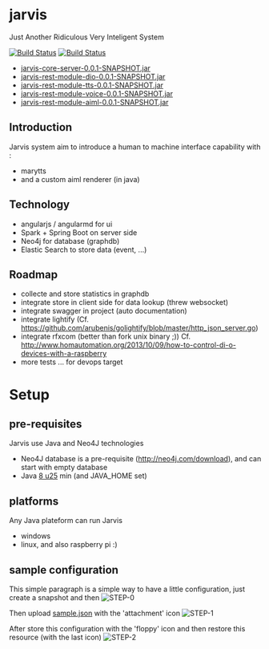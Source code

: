 jarvis
======

Just Another Ridiculous Very Inteligent System

[![Build Status](https://snap-ci.com/yroffin/jarvis/branch/master/build_image)](https://snap-ci.com/yroffin/jarvis/branch/master)
[![Build Status](https://travis-ci.org/yroffin/jarvis.svg?branch=master)](https://travis-ci.org/yroffin/jarvis)

- [jarvis-core-server-0.0.1-SNAPSHOT.jar](https://snap-ci.com/buildartifacts/green/52740/defaultPipeline/154/install/1/jarvis-core/jarvis-core-server/target/jarvis-core-server-0.0.1-SNAPSHOT.jar?archived=true)
- [jarvis-rest-module-dio-0.0.1-SNAPSHOT.jar](https://snap-ci.com/buildartifacts/green/52740/defaultPipeline/154/install/1/jarvis-core/jarvis-rest-module-dio/target/jarvis-rest-module-dio-0.0.1-SNAPSHOT.jar?archived=true)
- [jarvis-rest-module-tts-0.0.1-SNAPSHOT.jar](https://snap-ci.com/buildartifacts/green/52740/defaultPipeline/154/install/1/jarvis-core/jarvis-rest-module-tts/target/jarvis-rest-module-tts-0.0.1-SNAPSHOT.jar?archived=true)
- [jarvis-rest-module-voice-0.0.1-SNAPSHOT.jar](https://snap-ci.com/buildartifacts/green/52740/defaultPipeline/154/install/1/jarvis-core/jarvis-rest-module-voice/target/jarvis-rest-module-voice-0.0.1-SNAPSHOT.jar?archived=true)
- [jarvis-rest-module-aiml-0.0.1-SNAPSHOT.jar](https://snap-ci.com/buildartifacts/green/52740/defaultPipeline/154/install/1/jarvis-core/jarvis-rest-module-aiml/target/jarvis-rest-module-aiml-0.0.1-SNAPSHOT.jar?archived=true)


Introduction
------------

Jarvis system aim to introduce a human to machine interface capability with :
- marytts
- and a custom aiml renderer (in java)

Technology
----------

- angularjs / angularmd for ui
- Spark + Spring Boot on server side
- Neo4j for database (graphdb)
- Elastic Search to store data (event, ...)

Roadmap
-------

- collecte and store statistics in graphdb
- integrate store in client side for data lookup (threw websocket)
- integrate swagger in project (auto documentation)
- integrate lightify (Cf. https://github.com/arubenis/golightify/blob/master/http_json_server.go)
- integrate rfxcom (better than fork unix binary ;))
  Cf. http://www.homautomation.org/2013/10/09/how-to-control-di-o-devices-with-a-raspberry
- more tests ... for devops target

Setup
======

pre-requisites
--------------

Jarvis use Java and Neo4J technologies
- Neo4J database is a pre-requisite (http://neo4j.com/download), and can start with empty database
- Java [8 u25](https://www.java.com/fr/download) min (and JAVA_HOME set)

platforms
---------

Any Java plateform can run Jarvis
- windows
- linux, and also raspberry pi :)

sample configuration
--------------------

This simple paragraph is a simple way to have a little configuration, just create a snapshot and then
![STEP-0](http://yroffin.github.io/jarvis/images/init/step-0.PNG)

Then upload [sample.json](https://snap-ci.com/buildartifacts/green/52740/defaultPipeline/106/install/1/jarvis-core/jarvis-core-server/src/test/resources/sample.json?archived=true) with the 'attachment' icon
![STEP-1](http://yroffin.github.io/jarvis/images/init/step-1.PNG)

After store this configuration with the 'floppy' icon
and then restore this resource (with the last icon)
![STEP-2](http://yroffin.github.io/jarvis/images/init/step-3.PNG)

